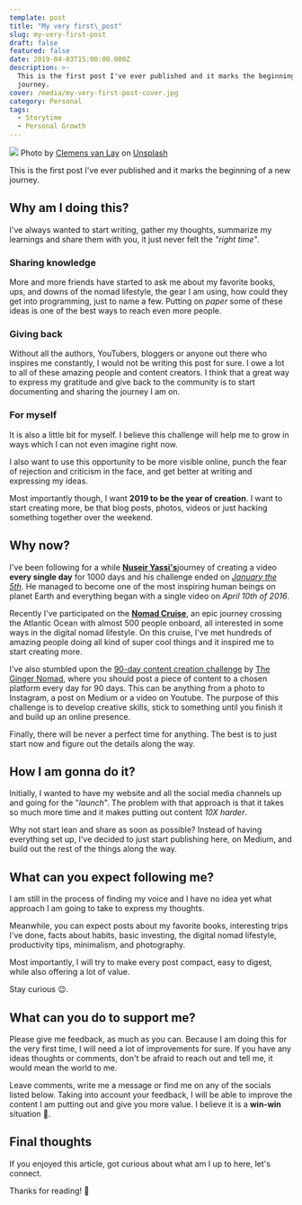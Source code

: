 ```yaml
---
template: post
title: "My very first\_post"
slug: my-very-first-post
draft: false
featured: false
date: 2019-04-03T15:00:00.000Z
description: >-
  This is the first post I've ever published and it marks the beginning of a new
  journey.
cover: /media/my-very-first-post-cover.jpg
category: Personal
tags:
  - Storytime
  - Personal Growth
---
```


![](/media/my-very-first-post-cover.jpg)
Photo by [Clemens van Lay](https://unsplash.com/@clemensvanlay?utm_source=unsplash&utm_medium=referral&utm_content=creditCopyText) on [Unsplash](https://unsplash.com/@clemensvanlay?utm_source=unsplash&utm_medium=referral&utm_content=creditCopyText)

This is the first post I've ever published and it marks the beginning of a new journey.

## Why am I doing this?

I've always wanted to start writing, gather my thoughts, summarize my learnings and share them with you, it just never felt the _"right time"_.

### Sharing knowledge

More and more friends have started to ask me about my favorite books, ups, and downs of the nomad lifestyle, the gear I am using, how could they get into programming, just to name a few. Putting on _paper_ some of these ideas is one of the best ways to reach even more people.

### Giving back

Without all the authors, YouTubers, bloggers or anyone out there who inspires me constantly, I would not be writing this post for sure. I owe a lot to all of these amazing people and content creators. I think that a great way to express my gratitude and give back to the community is to start documenting and sharing the journey I am on.

### For myself

It is also a little bit for myself. I believe this challenge will help me to grow in ways which I can not even imagine right now.

I also want to use this opportunity to be more visible online, punch the fear of rejection and criticism in the face, and get better at writing and expressing my ideas.

Most importantly though, I want **2019 to be the year of creation**. I want to start creating more, be that blog posts, photos, videos or just hacking something together over the weekend.

## Why now?

I've been following for a while [**Nuseir Yassi's**](https://www.facebook.com/nasdaily/)journey of creating a video **every single day** for 1000 days and his challenge ended on [_January the 5th_](https://www.facebook.com/nasdaily/videos/2294732100572166/). He managed to become one of the most inspiring human beings on planet Earth and everything began with a single video on _April 10th of 2016_.

Recently I've participated on the [**Nomad Cruise**](https://nomadcruise.com), an epic journey crossing the Atlantic Ocean with almost 500 people onboard, all interested in some ways in the digital nomad lifestyle. On this cruise, I've met hundreds of amazing people doing all kind of super cool things and it inspired me to start creating more.

I've also stumbled upon the [90-day content creation challenge](https://medium.com/those-that-inspire/why-post-on-medium-what-my-90-blogging-challenge-taught-me-61e608f7319a) by [The Ginger Nomad](https://medium.com/@thegingernomad), where you should post a piece of content to a chosen platform every day for 90 days. This can be anything from a photo to Instagram, a post on Medium or a video on Youtube. The purpose of this challenge is to develop creative skills, stick to something until you finish it and build up an online presence.

Finally, there will be never a perfect time for anything. The best is to just start now and figure out the details along the way.

## How I am gonna do it?

Initially, I wanted to have my website and all the social media channels up and going for the "_launch_". The problem with that approach is that it takes so much more time and it makes putting out content _10X harder_.

Why not start lean and share as soon as possible? Instead of having everything set up, I've decided to just start publishing here, on Medium, and build out the rest of the things along the way.

## What can you expect following me?

I am still in the process of finding my voice and I have no idea yet what approach I am going to take to express my thoughts.

Meanwhile, you can expect posts about my favorite books, interesting trips I've done, facts about habits, basic investing, the digital nomad lifestyle, productivity tips, minimalism, and photography.

Most importantly, I will try to make every post compact, easy to digest, while also offering a lot of value.

Stay curious 😉.

## What can you do to support me?

Please give me feedback, as much as you can. Because I am doing this for the very first time, I will need a lot of improvements for sure. If you have any ideas thoughts or comments, don't be afraid to reach out and tell me, it would mean the world to me.

Leave comments, write me a message or find me on any of the socials listed below. Taking into account your feedback, I will be able to improve the content I am putting out and give you more value. I believe it is a **win-win** situation 🙏.

## Final thoughts

If you enjoyed this article, got curious about what am I up to here, let's connect.

Thanks for reading! 🙏

